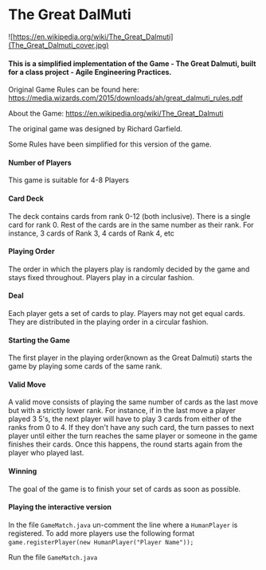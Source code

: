 # The Great DalMuti
![https://en.wikipedia.org/wiki/The_Great_Dalmuti](The_Great_Dalmuti_cover.jpg)

#### This is a simplified implementation of the Game - The Great Dalmuti, built for a class project - Agile Engineering Practices.

Original Game Rules can be found here: https://media.wizards.com/2015/downloads/ah/great_dalmuti_rules.pdf

About the Game: https://en.wikipedia.org/wiki/The_Great_Dalmuti

The original game was designed by Richard Garfield. 

Some Rules have been simplified for this version of the game.


#### Number of Players
This game is suitable for 4-8 Players

#### Card Deck
The deck contains cards from rank 0-12 (both inclusive). There is a single card for rank 0. Rest of the cards are in the
same number as their rank. For instance, 3 cards of Rank 3, 4 cards of Rank 4, etc

#### Playing Order
The order in which the players play is randomly decided by the game and stays fixed throughout. Players play in a circular
fashion.

#### Deal
Each player gets a set of cards to play. Players may not get equal cards. They are distributed in the playing order in a
circular fashion.

#### Starting the Game
The first player in the playing order(known as the Great Dalmuti) starts the game by playing some cards of the same rank.

#### Valid Move
A valid move consists of playing the same number of cards as the last move but with a strictly lower rank. For instance,
if in the last move a player played 3 5's, the next player will have to play 3 cards from either of the ranks from 0 to 4. If they don't have any such card, the turn passes to next player until either the turn reaches the same player or 
someone in the game finishes their cards. Once this happens, the round starts again from the player who played last.

#### Winning
The goal of the game is to finish your set of cards as soon as possible.

#### Playing the interactive version
In the file ```GameMatch.java``` un-comment the line where a ```HumanPlayer``` is registered.
To add more players use the following format 
```game.registerPlayer(new HumanPlayer("Player Name"));```

Run the file ```GameMatch.java```
   
